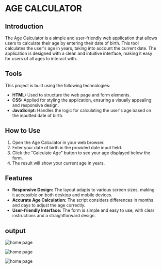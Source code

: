 # AGE CALCULATOR

## Introduction
The Age Calculator is a simple and user-friendly web application that allows users to calculate their age by entering their date of birth. This tool calculates the user's age in years, taking into account the current date. The application is designed with a clean and intuitive interface, making it easy for users of all ages to interact with.

## Tools
This project is built using the following technologies:

- **HTML:** Used to structure the web page and form elements.
- **CSS:** Applied for styling the application, ensuring a visually appealing and responsive design.
- **JavaScript:** Handles the logic for calculating the user's age based on the inputted date of birth.

## How to Use
1. Open the Age Calculator in your web browser.
2. Enter your date of birth in the provided date input field.
3. Click the "Calculate Age" button to see your age displayed below the form.
4. The result will show your current age in years.

## Features
- **Responsive Design:** The layout adapts to various screen sizes, making it accessible on both desktop and mobile devices.
- **Accurate Age Calculation:** The script considers differences in months and days to adjust the age correctly.
- **User-friendly Interface:** The form is simple and easy to use, with clear instructions and a straightforward design.

## output
![home page](https://i.postimg.cc/VkjxBCSc/Screenshot-2024-08-11-213736.png)

![home page](https://i.postimg.cc/cJhPPGM9/Screenshot-2024-08-11-213758.png)

![home page](https://i.postimg.cc/R04jPZfJ/Screenshot-2024-08-11-213818.png)
